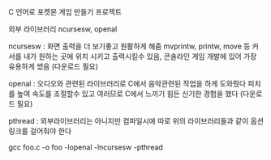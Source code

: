C 언어로 포켓몬 게임 만들기 프로젝트 

외부 라이브러리 ncursesw, openal 

ncursesw : 화면 출력을 더 보기좋고 원활하게 해줌 mvprintw, printw, move 등 
커서를 내가 원하는 곳에 위치 시키고 출력시킬수 있음, 콘솔라인 게임 개발에 있어 가장 유용하게 썼음 (다운로드 필요)

openal : 오디오와 관련된 라이브러리로 C에서 음악관련된 작업을 하게 도와줬다 피치를 높여 속도를 조절할수 있고 
여러므로 C에서 느끼기 힘든 신기한 경험을 했다 (다운로드 필요)

pthread : 외부라이브러리는 아니지만 컴파일시에 따로 위의 라이브러리들과 같이 옵션 링크를 걸어줘야 한다

gcc foo.c -o foo -lopenal -lncursesw -pthread 